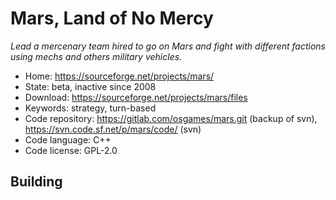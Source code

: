# Mars, Land of No Mercy

_Lead a mercenary team hired to go on Mars and fight with different factions using mechs and others military vehicles._

- Home: https://sourceforge.net/projects/mars/
- State: beta, inactive since 2008
- Download: https://sourceforge.net/projects/mars/files
- Keywords: strategy, turn-based
- Code repository: https://gitlab.com/osgames/mars.git (backup of svn), https://svn.code.sf.net/p/mars/code/ (svn)
- Code language: C++
- Code license: GPL-2.0

## Building


